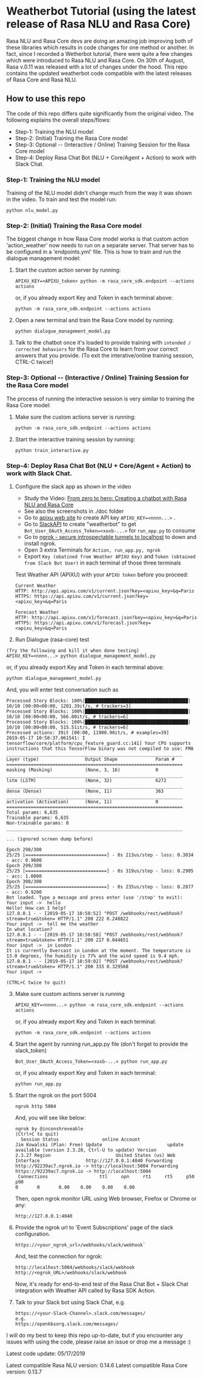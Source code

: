 
# Weatherbot Tutorial (using the latest release of Rasa NLU and Rasa Core)  
  
Rasa NLU and Rasa Core devs are doing an amazing job improving both of these libraries 
which results in code changes for one method or another. In fact, since I recorded 
a Wetherbot tutorial, there were quite a few changes which were introduced to Rasa NLU and Rasa Core. On 30th of August, Rasa v.0.11 was released with a lot of changes under the hood. This repo contains the updated weatherbot code compatible with the latest releases of Rasa Core and Rasa NLU.  
  
## How to use this repo  
  
The code of this repo differs quite significantly from the original video. 
The following explains the overall steps/flows:

* Step-1: Training the NLU model
* Step-2: (Initial) Training the Rasa Core model
* Step-3: Optional -- (Interactive / Online) Training Session for the Rasa Core model
* Step-4: Deploy Rasa Chat Bot (NLU + Core/Agent + Action) to work with Slack Chat.
  
### Step-1: Training the NLU model  
  
Training of the NLU model didn't change much from the way it was shown in the video. To train and test the model run:    

```
python nlu_model.py
```
  
### Step-2: (Initial) Training the Rasa Core model  
  
The biggest change in how Rasa Core model works is that custom action 'action_weather' now needs to run on a separate server. That server has to be configured in a 'endpoints.yml' file.  This is how to train and run the dialogue management model:

1. Start the custom action server by running:
  
    ``` 
    APIXU_KEY=<APIXU_token> python -m rasa_core_sdk.endpoint --actions actions
    ``` 
    or, if you already export Key and Token in each terminal above:

    ```
    python -m rasa_core_sdk.endpoint --actions actions
    ```

2. Open a new terminal and train the Rasa Core model by running:
      
    ``` 
    python dialogue_management_model.py
    ```

3. Talk to the chatbot once it's loaded to provide training with `intended / corrected behaviors` for the Rasa Core to learn from your correct answers that you provide. (To exit the interative/online training session, CTRL-C twice!)
  
### Step-3: Optional -- (Interactive / Online) Training Session for the Rasa Core model 
  
The process of running the interactive session is very similar to training the Rasa Core model:

1. Make sure the custom actions server is running:

    ```
    python -m rasa_core_sdk.endpoint --actions actions
    ```

2. Start the interactive training session by running:
  
    ```
    python train_interactive.py 
    ```

### Step-4: Deploy Rasa Chat Bot (NLU + Core/Agent + Action) to work with Slack Chat. 

1. Configure the slack app as shown in the video

	* Study the Video: [From zero to hero: Creating a chatbot with Rasa NLU and Rasa Core](https://player.vimeo.com/video/254777331)
    * See also the screenshots in ./doc folder
    * Go to [apixu web site](https://www.apixu.com/) to 
        create API key `APIXU_KEY=<nnnn...>` .
    * Go to [SlackAPI](https://api.slack.com/) to 
        create "weatherbot" to get `Bot_User_OAuth_Access_Token=<xoxb-...>` for `run_app.py` to consume
    * Go to [ngrok - secure introspectable tunnels to localhost](https://ngrok.com/) to 
        down and install ngrok.
    * Open 3 extra Terminals for `Action, run_app.py, ngrok`
    * Export `Key (obatined from Weather APIXU Key)` and 
    `Token (obtained from Slack Bot User)` in each terminal of those three terminals
    
    Test Weather API (APIXU) with your `APIXU token` before you proceed:

    ```
    Current Weather
    HTTP: http://api.apixu.com/v1/current.json?key=<apixu_key>&q=Paris
    HTTPS: https://api.apixu.com/v1/current.json?key=<apixu_key>&q=Paris
    
    Forecast Weather
    HTTP: http://api.apixu.com/v1/forecast.json?key=<apixu_key>&q=Paris
    HTTPS: https://api.apixu.com/v1/forecast.json?key=<apixu_key>&q=Paris
    ```

2. Run Dialogue (rasa-core) test  

```  
(Try the following and kill it when done testing)  
APIXU_KEY=<nnnn...> python dialogue_management_model.py 
``` 

or, if you already export Key and Token in each terminal above:

```
python dialogue_management_model.py 
```

And, you will enter test conversation such as

```
Processed Story Blocks: 100%|██████████████████████████████████████| 10/10 [00:00<00:00, 1201.39it/s, # trackers=3]
Processed Story Blocks: 100%|██████████████████████████████████████| 10/10 [00:00<00:00, 566.00it/s, # trackers=6]
Processed Story Blocks: 100%|██████████████████████████████████████| 10/10 [00:00<00:00, 515.51it/s, # trackers=6]
Processed actions: 39it [00:00, 11900.90it/s, # examples=39]
2019-05-17 10:58:37.061541: I tensorflow/core/platform/cpu_feature_guard.cc:141] Your CPU supports instructions that this TensorFlow binary was not compiled to use: FMA
_________________________________________________________________
Layer (type)                 Output Shape              Param #   
=================================================================
masking (Masking)            (None, 3, 16)             0         
_________________________________________________________________
lstm (LSTM)                  (None, 32)                6272      
_________________________________________________________________
dense (Dense)                (None, 11)                363       
_________________________________________________________________
activation (Activation)      (None, 11)                0         
=================================================================
Total params: 6,635
Trainable params: 6,635
Non-trainable params: 0
_________________________________________________________________

... (ignored screen dump before)

Epoch 298/300
25/25 [==============================] - 0s 213us/step - loss: 0.3034 - acc: 0.9600
Epoch 299/300
25/25 [==============================] - 0s 319us/step - loss: 0.2905 - acc: 1.0000
Epoch 300/300
25/25 [==============================] - 0s 235us/step - loss: 0.2877 - acc: 0.9200
Bot loaded. Type a message and press enter (use '/stop' to exit): 
Your input ->  hello                                                                                               
Hello! How can I help?
127.0.0.1 - - [2019-05-17 10:58:52] "POST /webhooks/rest/webhook?stream=true&token= HTTP/1.1" 200 222 0.248822
Your input ->  tell me the weather                                                                                 
In what location?
127.0.0.1 - - [2019-05-17 10:58:58] "POST /webhooks/rest/webhook?stream=true&token= HTTP/1.1" 200 217 0.044651
Your input ->  in London                                                                                           
It is currently Overcast in London at the moment. The temperature is 13.0 degrees, the humidity is 77% and the wind speed is 9.4 mph.
127.0.0.1 - - [2019-05-17 10:59:02] "POST /webhooks/rest/webhook?stream=true&token= HTTP/1.1" 200 333 0.329568
Your input ->        

(CTRL+C twice to quit)                                                                                    
```
  
3. Make sure custom actions server is running  

    ```  
    APIXU_KEY=<nnnn...> python -m rasa_core_sdk.endpoint --actions actions
    ``` 

    or, if you already export Key and Token in each terminal:

    ```
    python -m rasa_core_sdk.endpoint --actions actions
    ```  
  
4. Start the agent by running run_app.py file (don't forget to provide the slack_token)    

    ```  
    Bot_User_OAuth_Access_Token=<xoxb-...> python run_app.py  
    ``` 

    or, if you already export Key and Token in each terminal:

    ```
    python run_app.py
    ```  
   
5. Start the ngrok on the port 5004    

    ```  
    ngrok http 5004
    ```
      
    And, you will see like below:

    ```
    ngrok by @inconshreveable                                                                          (Ctrl+C to quit)  
      Session Status                online Account                       Jim Kowalski (Plan: Free) Update                        update available (version 2.3.28, Ctrl-U to update) Version                       2.3.27 Region                        United States (us) Web Interface                 http://127.0.0.1:4040 Forwarding                    http://92239ac7.ngrok.io -> http://localhost:5004 Forwarding                    https://92239ac7.ngrok.io -> http://localhost:5004                                     
     Connections                   ttl     opn     rt1     rt5     p50     p90                                            
    0       0       0.00    0.00    0.00    0.00 
    ```  

    Then, open ngrok monitor URL using Web browser, Firefox or Chrome or any:

    ``` 
    http://127.0.0.1:4040  
    ```  

6. Provide the ngrok url to 'Event Subscriptions' page of the slack configuration.     

    ```
    https://<your_ngrok_url>/webhooks/slack/webhook` 
    ```

    And, test the connection for ngrok:

    ```
    http://localhost:5004/webhooks/slack/webhook
    http://<ngrok_URL>/webhooks/slack/webhook
    ```

    Now, it's ready for end-to-end test of the Rasa Chat Bot + Slack Chat integration with Weather API called by Rasa SDK Action.
    
7. Talk to your Slack bot using Slack Chat, e.g.

    ```
    https://<your-Slack-Channel>.slack.com/messages/ 
    e.g. 
    https://openkbsorg.slack.com/messages/  
    ```    

I will do my best to keep this repo up-to-date, but if you encounter any issues with using the code, please raise an issue or drop me a message :)

Latest code update: 05/17/2019

Latest compatible Rasa NLU version: 0.14.6
Latest compatible Rasa Core version: 0.13.7
